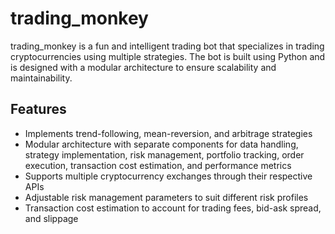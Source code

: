 # trading_monkey

trading_monkey is a fun and intelligent trading bot that specializes in trading cryptocurrencies using multiple strategies. The bot is built using Python and is designed with a modular architecture to ensure scalability and maintainability.

## Features

- Implements trend-following, mean-reversion, and arbitrage strategies
- Modular architecture with separate components for data handling, strategy implementation, risk management, portfolio tracking, order execution, transaction cost estimation, and performance metrics
- Supports multiple cryptocurrency exchanges through their respective APIs
- Adjustable risk management parameters to suit different risk profiles
- Transaction cost estimation to account for trading fees, bid-ask spread, and slippage
